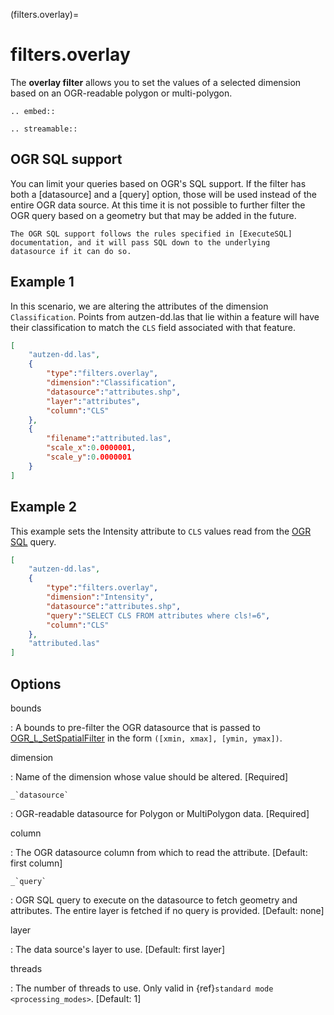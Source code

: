 (filters.overlay)=

# filters.overlay

The **overlay filter** allows you to set the values of a selected dimension
based on an OGR-readable polygon or multi-polygon.

```{eval-rst}
.. embed::
```

```{eval-rst}
.. streamable::
```

## OGR SQL support

You can limit your queries based on OGR's SQL support. If the
filter has both a [datasource] and a [query] option, those will
be used instead of the entire OGR data source. At this time it is
not possible to further filter the OGR query based on a geometry
but that may be added in the future.

```{note}
The OGR SQL support follows the rules specified in [ExecuteSQL]
documentation, and it will pass SQL down to the underlying
datasource if it can do so.
```

## Example 1

In this scenario, we are altering the attributes of the dimension
`Classification`.  Points from autzen-dd.las that lie within a feature will
have their classification to match the `CLS` field associated with that
feature.

```json
[
    "autzen-dd.las",
    {
        "type":"filters.overlay",
        "dimension":"Classification",
        "datasource":"attributes.shp",
        "layer":"attributes",
        "column":"CLS"
    },
    {
        "filename":"attributed.las",
        "scale_x":0.0000001,
        "scale_y":0.0000001
    }
]
```

## Example 2

This example sets the Intensity attribute to `CLS` values read from the
[OGR SQL] query.

```json
[
    "autzen-dd.las",
    {
        "type":"filters.overlay",
        "dimension":"Intensity",
        "datasource":"attributes.shp",
        "query":"SELECT CLS FROM attributes where cls!=6",
        "column":"CLS"
    },
    "attributed.las"
]
```

## Options

bounds

: A bounds to pre-filter the OGR datasource that is passed to
  [OGR_L_SetSpatialFilter](https://gdal.org/doxygen/ogr__api_8h.html#a678d1735bc82533614ac005691d1138c)
  in the form `([xmin, xmax], [ymin, ymax])`.

dimension

: Name of the dimension whose value should be altered.  \[Required\]

`` _`datasource` ``

: OGR-readable datasource for Polygon or MultiPolygon data.  \[Required\]

column

: The OGR datasource column from which to read the attribute.
  \[Default: first column\]

`` _`query` ``

: OGR SQL query to execute on the datasource to fetch geometry and attributes.
  The entire layer is fetched if no query is provided.  \[Default: none\]

layer

: The data source's layer to use. \[Default: first layer\]

threads

: The number of threads to use. Only valid in {ref}`standard mode <processing_modes>`. \[Default: 1\]

```{include} filter_opts.md
```

[executesql]: http://www.gdal.org/ogr__api_8h.html#a9892ecb0bf61add295bd9decdb13797a
[ogr sql]: http://www.gdal.org/ogr_sql_sqlite.html

